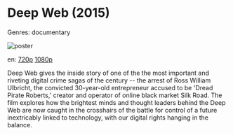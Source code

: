 # Deep Web (2015)

Genres: documentary

![poster](http://image.tmdb.org/t/p/w500/jSCpBnzQZPwHZ3zOYtpeIwcNbEJ.jpg)

en:
  [720p](magnet:?xt=urn:btih:D1ABDEDD60B5A10F7688FF7D51E679C020496991&tr=udp://glotorrents.pw:6969/announce&tr=udp://tracker.opentrackr.org:1337/announce&tr=udp://torrent.gresille.org:80/announce&tr=udp://tracker.openbittorrent.com:80&tr=udp://tracker.coppersurfer.tk:6969&tr=udp://tracker.leechers-paradise.org:6969&tr=udp://p4p.arenabg.ch:1337&tr=udp://tracker.internetwarriors.net:1337)
  [1080p](magnet:?xt=urn:btih:E2D8B0C3E232AE5CD5643E992DE99387A3E7ECE2&tr=udp://glotorrents.pw:6969/announce&tr=udp://tracker.opentrackr.org:1337/announce&tr=udp://torrent.gresille.org:80/announce&tr=udp://tracker.openbittorrent.com:80&tr=udp://tracker.coppersurfer.tk:6969&tr=udp://tracker.leechers-paradise.org:6969&tr=udp://p4p.arenabg.ch:1337&tr=udp://tracker.internetwarriors.net:1337)
  


Deep Web gives the inside story of one of the the most important and riveting digital crime sagas of the century -- the arrest of Ross William Ulbricht, the convicted 30-year-old entrepreneur accused to be 'Dread Pirate Roberts,' creator and operator of online black market Silk Road. The film explores how the brightest minds and thought leaders behind the Deep Web are now caught in the crosshairs of the battle for control of a future inextricably linked to technology, with our digital rights hanging in the balance.